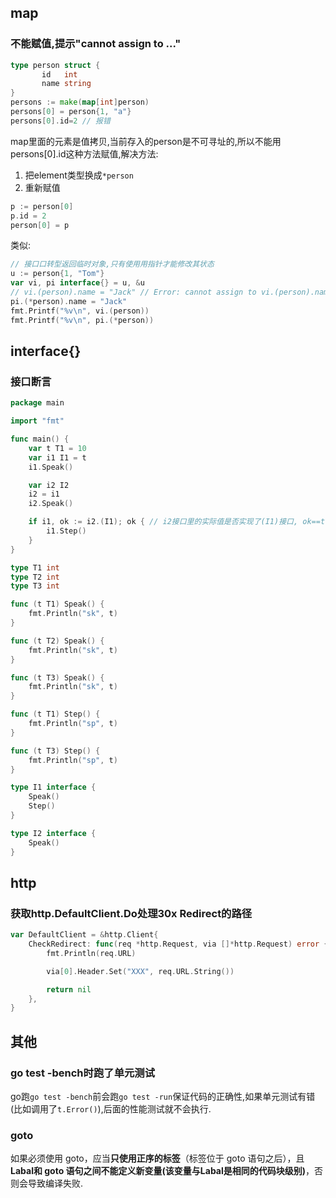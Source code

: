 ## map

### 不能赋值,提示"cannot assign to ..."
```go
type person struct {
       id   int
       name string
}
persons := make(map[int]person)
persons[0] = person{1, "a"}
persons[0].id=2 // 报错
```
map里面的元素是值拷贝,当前存入的person是不可寻址的,所以不能用persons[0].id这种方法赋值,解决方法:
1. 把element类型换成`*person`
2. 重新赋值
```go
p := person[0]
p.id = 2
person[0] = p
```

类似:
```go
// 接口口转型返回临时对象,只有使用用指针才能修改其状态
u := person{1, "Tom"}
var vi, pi interface{} = u, &u
// vi.(person).name = "Jack" // Error: cannot assign to vi.(person).name
pi.(*person).name = "Jack"
fmt.Printf("%v\n", vi.(person))
fmt.Printf("%v\n", pi.(*person))
```

## interface{}

### 接口断言
```go
package main

import "fmt"

func main() {
	var t T1 = 10
	var i1 I1 = t
	i1.Speak()

	var i2 I2
	i2 = i1
	i2.Speak()

	if i1, ok := i2.(I1); ok { // i2接口里的实际值是否实现了(I1)接口, ok==true
		i1.Step()
	}
}

type T1 int
type T2 int
type T3 int

func (t T1) Speak() {
	fmt.Println("sk", t)
}

func (t T2) Speak() {
	fmt.Println("sk", t)
}

func (t T3) Speak() {
	fmt.Println("sk", t)
}

func (t T1) Step() {
	fmt.Println("sp", t)
}

func (t T3) Step() {
	fmt.Println("sp", t)
}

type I1 interface {
	Speak()
	Step()
}

type I2 interface {
	Speak()
}
```

## http
### 获取http.DefaultClient.Do处理30x Redirect的路径
```go
var DefaultClient = &http.Client{
	CheckRedirect: func(req *http.Request, via []*http.Request) error {
		fmt.Println(req.URL)

		via[0].Header.Set("XXX", req.URL.String())

		return nil
	},
}
```

## 其他
### go test -bench时跑了单元测试
go跑`go test -bench`前会跑`go test -run`保证代码的正确性,如果单元测试有错(比如调用了`t.Error()`),后面的性能测试就不会执行.

### goto
如果必须使用 goto，应当**只使用正序的标签**（标签位于 goto 语句之后），且**Labal和 goto 语句之间不能定义新变量(该变量与Labal是相同的代码块级别)**，否则会导致编译失败.